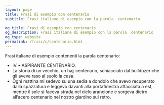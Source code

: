 ```yaml
---
layout: page
title: Frasi di esempio con centenario 
subtitle: Frasi italiane di esempio con la parola  centenario

og_title: Frasi di esempio con centenario 
og_description: Frasi italiane di esempio con la parola  centenario
og_type: website
permalink: /frasi/c/centenario.html
---
```


Frasi italiane di esempio contenenti la parola centenario:


- IV • ASPIRANTE CENTENARIO.
- La storia di un vecchio, un hajj centenario, schiacciato dal bulldozer che gli aveva raso al suolo la casa.
- Ogni mattina mi sedevo su una sedia a dondolo che avevo recuperato dalla spazzatura e leggevo davanti alla portafinestra affacciata a est, mentre il sole si faceva strada nel cielo arancione e sorgeva dietro all’acero centenario nel nostro giardino sul retro.

